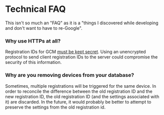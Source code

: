 # Technical FAQ

This isn't so much an "FAQ" as it is a "things I discovered while developing and don't want to have to re-Google".

### Why use HTTPs at all?

Registration IDs for GCM [must be kept secret](http://developer.android.com/google/gcm/gcm.html#key).
Using an unencrypted protocol to send client registration IDs to the server could compromise the security of this
 information.

### Why are you removing devices from your database?

Sometimes, multiple registrations will be triggered for the same device. In order to reconcile the difference between
 the old registration ID and the new registration ID, the old registration ID (and the settings associated with it) are
 discarded. In the future, it would probably be better to attempt to preserve the settings from the old registration
 id.
